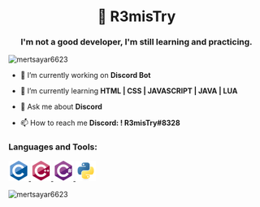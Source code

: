 <h1 align="center">👋 R3misTry</h1>
<h3 align="center">I'm not a good developer, I'm still learning and practicing.</h3>

<p align="left"> <img src="https://komarev.com/ghpvc/?username=mertsayar6623&label=Profile%20views&color=0e75b6&style=flat" alt="mertsayar6623" /> </p>

- 🔭 I’m currently working on **Discord Bot**

- 🌱 I’m currently learning **HTML | CSS | JAVASCRIPT | JAVA | LUA**

- 💬 Ask me about **Discord**

- 📫 How to reach me **Discord: ! R3misTry#8328**


<h3 align="left">Languages and Tools:</h3>
<p align="left"> <a href="https://www.cprogramming.com/" target="_blank"> <img src="https://raw.githubusercontent.com/devicons/devicon/master/icons/c/c-original.svg" alt="c" width="40" height="40"/> </a> <a href="https://www.w3schools.com/cpp/" target="_blank"> <img src="https://raw.githubusercontent.com/devicons/devicon/master/icons/cplusplus/cplusplus-original.svg" alt="cplusplus" width="40" height="40"/> </a> <a href="https://www.w3schools.com/cs/" target="_blank"> <img src="https://raw.githubusercontent.com/devicons/devicon/master/icons/csharp/csharp-original.svg" alt="csharp" width="40" height="40"/> </a> <a href="https://www.python.org" target="_blank"> <img src="https://raw.githubusercontent.com/devicons/devicon/master/icons/python/python-original.svg" alt="python" width="40" height="40"/> </a> </p>

<p><img align="center" src="https://github-readme-streak-stats.herokuapp.com/?user=mertsayar6623&" alt="mertsayar6623" /></p>
